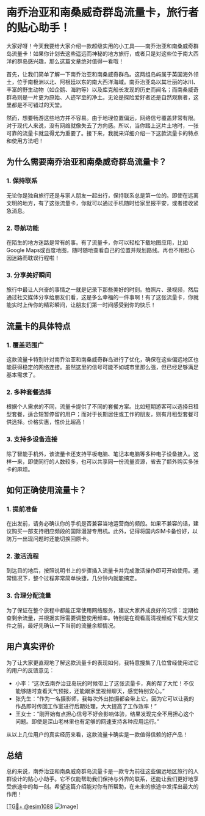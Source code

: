 # 南乔治亚和南桑威奇群岛流量卡，旅行者的贴心助手！

大家好呀！今天我要给大家介绍一款超级实用的小工具——南乔治亚和南桑威奇群岛流量卡！如果你计划去这些遥远而神秘的地方旅行，或者只是对这些位于南大西洋的群岛感兴趣，那么这篇文章绝对值得一看哦！

首先，让我们简单了解一下南乔治亚和南桑威奇群岛。这两组岛屿属于英国海外领土，位于南极洲以北、阿根廷以东的南大西洋海域。南乔治亚岛以其壮丽的冰川、丰富的野生动物（如企鹅、海豹等）以及库克船长发现的历史而闻名；而南桑威奇群岛则是一片更为原始、人迹罕至的净土。无论是探险爱好者还是自然观察者，这里都是不可错过的天堂。

然而，想要畅游这些地方并不容易。由于地理位置偏远，网络信号覆盖非常有限。对于现代人来说，没有网络就像失去了方向感。所以，当你踏上这片土地时，一张可靠的流量卡就显得尤为重要了。接下来，我就来详细介绍一下这款流量卡的特点和使用方法吧！

## 为什么需要南乔治亚和南桑威奇群岛流量卡？

### 1. **保持联系**
无论你是独自旅行还是与家人朋友一起出行，保持联系总是第一位的。即使在远离文明的地方，有了这张流量卡，你就可以通过手机随时给家里报平安，或者接收紧急消息。

### 2. **导航功能**
在陌生的地方迷路是常有的事。有了流量卡，你可以轻松下载地图应用，比如Google Maps或百度地图，随时随地查看自己的位置并规划路线。再也不用担心因迷路而耽误行程啦！

### 3. **分享美好瞬间**
旅行中最让人兴奋的事情之一就是记录下那些美好的时刻。拍照片、录视频，然后通过社交媒体分享给朋友们看，这是多么幸福的一件事啊！有了这张流量卡，你就能实时上传你的精彩瞬间，让朋友们第一时间感受到你的快乐！

## 流量卡的具体特点

### 1. **覆盖范围广**
这款流量卡特别针对南乔治亚和南桑威奇群岛进行了优化，确保在这些偏远地区也能获得稳定的网络连接。虽然这里的信号可能不如城市里那么强，但已经足够满足基本需求了。

### 2. **多种套餐选择**
根据个人需求的不同，流量卡提供了不同的套餐方案。比如短期游客可以选择日租型套餐，适合短暂停留的用户；而对于长期居住或工作的朋友，则有月租型套餐可供选择。价格实惠，性价比超高！

### 3. **支持多设备连接**
除了智能手机外，该流量卡还支持平板电脑、笔记本电脑等多种电子设备接入。这样一来，即使同行的人数较多，也可以共享同一份流量资源，省去了额外购买多张卡的麻烦。

## 如何正确使用流量卡？

### 1. **提前准备**
在出发前，请务必确认你的手机是否兼容当地运营商的频段。如果不兼容的话，建议购买一部支持相应频段的国际漫游专用机。此外，记得将国内SIM卡备份好，以防万一出现问题时还能切换回原卡。

### 2. **激活流程**
到达目的地后，按照说明书上的步骤插入流量卡并完成激活操作即可开始使用。通常情况下，整个过程非常简单快捷，几分钟内就能搞定。

### 3. **合理分配流量**
为了保证在整个旅程中都能正常使用网络服务，建议大家养成良好的习惯：定期检查剩余流量，并根据实际需要调整使用频率。特别是在观看高清视频或下载大型文件之前，最好先确认一下当前的流量余额情况。

## 用户真实评价

为了让大家更直观地了解这款流量卡的表现如何，我特意搜集了几位曾经使用过它的用户的反馈意见：

- 小李：“这次去南乔治亚岛玩的时候带上了这张流量卡，真的帮了大忙！不仅能够随时查看天气预报，还能跟家里视频聊天，感觉特别安心。”
- 张先生：“作为一名摄影师，我每次外出拍摄都会带上它。因为它可以让我的作品即时传回工作室进行后期处理，大大提高了工作效率！”
- 王女士：“刚开始有点担心信号不好会影响体验，结果发现完全不用担心这个问题。即使是深山老林里也有足够的网速支持各种应用运行。”

从以上几位用户的真实经历来看，这款流量卡确实是一款值得信赖的好产品！

## 总结

总的来说，南乔治亚和南桑威奇群岛流量卡是一款专为前往这些偏远地区旅行的人群设计的贴心小助手。它不仅能帮助我们保持与外界的联系，还能让我们更好地享受旅途中的每一刻。希望这篇介绍能对你有所帮助，在未来的旅途中发挥出最大的作用！

[[TG💪+ @esim1088](https://t.me/s/esim1088) ![Image](https://i.postimg.cc/4NQfJmqS/Snipaste-2025-05-13-00-14-12.png)]